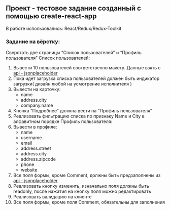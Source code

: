 ## Проект - тестовое задание созданный с помощью create-react-app

В работе использовались: React/Redux/Redux-Toolkit

### Задание на вёрстку:

Cверстать две страницы “Список пользователей” и “Профиль пользователя”
Список пользователей:
1. Вывести 10 пользователей соответственно макету. Данные взять  с [api - jsonplaceholder](https://jsonplaceholder.typicode.com/users)
2. Пока идет загрузка списка пользователей должен быть индикатор загрузки( дизайн любой на усмотрение исполнителя )
3. Вывести на карточку: 
   * name 
   * address.city
   * company.name
4. Кнопка “Подробнее” должна вести на “Профиль пользователя”
5. Реализовать фильтрацию списка по признаку Name и City в алфавитном порядке
Профиль пользователя:
1. Вывести в профиле:
   * name
   * username
   * email
   * address.street
   * address.city
   * address.zipcode
   * phone
   * website
2. Все поля формы, кроме Comment, должны быть предзаполнены из [api - jsonplaceholder](https://jsonplaceholder.typicode.com/users)
3. Реализовать кнопку изменить, изначально поля должны быть readonly, после нажатия на кнопку поля можно редактировать
4. Реализовать валидацию на клиенте
5. Все поля формы, кроме поля Comment, обязательны для заполнения
